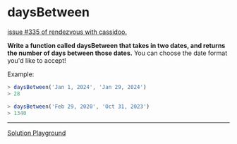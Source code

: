 # daysBetween

[issue #335 of rendezvous with cassidoo.](https://buttondown.email/cassidoo/archive/the-most-effective-way-to-do-it-is-to-do-it-5924/)

**Write a function called daysBetween that takes in two dates, and returns the number of days between those dates.**
You can choose the date format you'd like to accept!

Example:

```ts
> daysBetween('Jan 1, 2024', 'Jan 29, 2024')
> 28

> daysBetween('Feb 29, 2020', 'Oct 31, 2023')
> 1340
```

---

[Solution Playground](https://tsplay.dev/wOX6EN)
